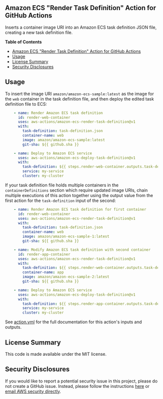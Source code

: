 ## Amazon ECS "Render Task Definition" Action for GitHub Actions

Inserts a container image URI into an Amazon ECS task definition JSON file, creating a new task definition file.

**Table of Contents**

<!-- toc -->

- [Amazon ECS "Render Task Definition" Action for GitHub Actions](#amazon-ecs-render-task-definition-action-for-github-actions)
- [Usage](#usage)
- [License Summary](#license-summary)
- [Security Disclosures](#security-disclosures)

<!-- tocstop -->

## Usage

To insert the image URI `amazon/amazon-ecs-sample:latest` as the image for the `web` container in the task definition file, and then deploy the edited task definition file to ECS:

```yaml
    - name: Render Amazon ECS task definition
      id: render-web-container
      uses: aws-actions/amazon-ecs-render-task-definition@v1
      with:
        task-definition: task-definition.json
        container-name: web
        image: amazon/amazon-ecs-sample:latest
        git-sha: ${{ github.sha }}

    - name: Deploy to Amazon ECS service
      uses: aws-actions/amazon-ecs-deploy-task-definition@v1
      with:
        task-definition: ${{ steps.render-web-container.outputs.task-definition }}
        service: my-service
        cluster: my-cluster
```

If your task definition file holds multiple containers in the `containerDefinitions`
section which require updated image URIs, chain multiple executions of this action
together using the output value from the first action for the `task-definition`
input of the second:

```yaml
    - name: Render Amazon ECS task definition for first container
      id: render-web-container
      uses: aws-actions/amazon-ecs-render-task-definition@v1
      with:
        task-definition: task-definition.json
        container-name: web
        image: amazon/amazon-ecs-sample-1:latest
        git-sha: ${{ github.sha }}

    - name: Modify Amazon ECS task definition with second container
      id: render-app-container
      uses: aws-actions/amazon-ecs-render-task-definition@v1
      with:
        task-definition: ${{ steps.render-web-container.outputs.task-definition }}
        container-name: app
        image: amazon/amazon-ecs-sample-2:latest
        git-sha: ${{ github.sha }}

    - name: Deploy to Amazon ECS service
      uses: aws-actions/amazon-ecs-deploy-task-definition@v1
      with:
        task-definition: ${{ steps.render-app-container.outputs.task-definition }}
        service: my-service
        cluster: my-cluster
```

See [action.yml](action.yml) for the full documentation for this action's inputs and outputs.

## License Summary

This code is made available under the MIT license.

## Security Disclosures

If you would like to report a potential security issue in this project, please do not create a GitHub issue.  Instead, please follow the instructions [here](https://aws.amazon.com/security/vulnerability-reporting/) or [email AWS security directly](mailto:aws-security@amazon.com).
